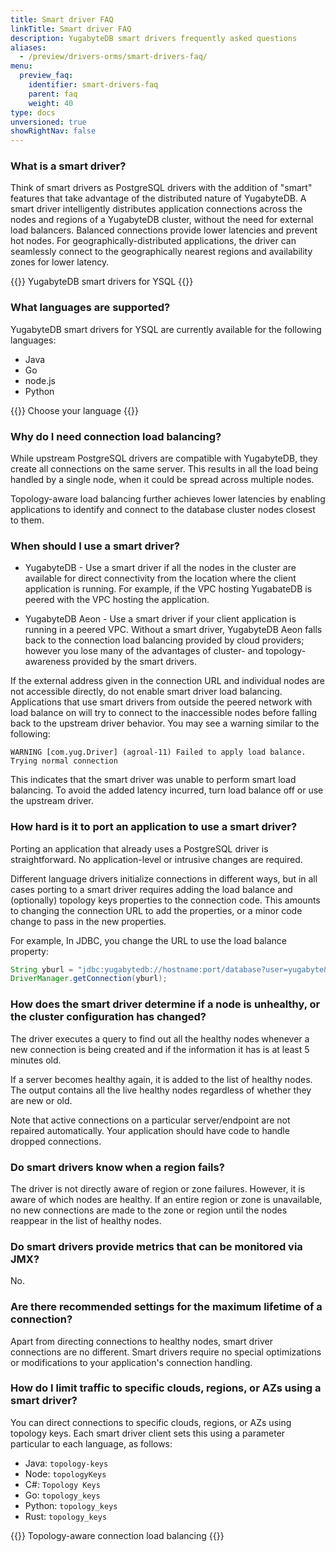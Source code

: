 ```yaml
---
title: Smart driver FAQ
linkTitle: Smart driver FAQ
description: YugabyteDB smart drivers frequently asked questions
aliases:
  - /preview/drivers-orms/smart-drivers-faq/
menu:
  preview_faq:
    identifier: smart-drivers-faq
    parent: faq
    weight: 40
type: docs
unversioned: true
showRightNav: false
---
```


### What is a smart driver?

Think of smart drivers as PostgreSQL drivers with the addition of "smart" features that take advantage of the distributed nature of YugabyteDB. A smart driver intelligently distributes application connections across the nodes and regions of a YugabyteDB cluster, without the need for external load balancers. Balanced connections provide lower latencies and prevent hot nodes. For geographically-distributed applications, the driver can seamlessly connect to the geographically nearest regions and availability zones for lower latency.

{{<lead link="../../drivers-orms/smart-drivers/">}}
YugabyteDB smart drivers for YSQL
{{</lead>}}

### What languages are supported?

YugabyteDB smart drivers for YSQL are currently available for the following languages:

- Java
- Go
- node.js
- Python

{{<lead link="/preview/drivers-orms/#choose-your-language">}}
Choose your language
{{</lead>}}

### Why do I need connection load balancing?

While upstream PostgreSQL drivers are compatible with YugabyteDB, they create all connections on the same server. This results in all the load being handled by a single node, when it could be spread across multiple nodes.

Topology-aware load balancing further achieves lower latencies by enabling applications to identify and connect to the database cluster nodes closest to them.

### When should I use a smart driver?

- YugabyteDB - Use a smart driver if all the nodes in the cluster are available for direct connectivity from the location where the client application is running. For example, if the VPC hosting YugabateDB is peered with the VPC hosting the application.

- YugabyteDB Aeon - Use a smart driver if your client application is running in a peered VPC. Without a smart driver, YugabyteDB Aeon falls back to the connection load balancing provided by cloud providers; however you lose many of the advantages of cluster- and topology-awareness provided by the smart drivers.

If the external address given in the connection URL and individual nodes are not accessible directly, do not enable smart driver load balancing. Applications that use smart drivers from outside the peered network with load balance on will try to connect to the inaccessible nodes before falling back to the upstream driver behavior. You may see a warning similar to the following:

```output
WARNING [com.yug.Driver] (agroal-11) Failed to apply load balance. Trying normal connection
```

This indicates that the smart driver was unable to perform smart load balancing. To avoid the added latency incurred, turn load balance off or use the upstream driver.

### How hard is it to port an application to use a smart driver?

Porting an application that already uses a PostgreSQL driver is straightforward. No application-level or intrusive changes are required.

Different language drivers initialize connections in different ways, but in all cases porting to a smart driver requires adding the load balance and (optionally) topology keys properties to the connection code. This amounts to changing the connection URL to add the properties, or a minor code change to pass in the new properties.

For example, In JDBC, you change the URL to use the load balance property:

```java
String yburl = "jdbc:yugabytedb://hostname:port/database?user=yugabyte&password=yugabyte&load-balance=true";
DriverManager.getConnection(yburl);
```

### How does the smart driver determine if a node is unhealthy, or the cluster configuration has changed?

The driver executes a query to find out all the healthy nodes whenever a new connection is being created and if the information it has is at least 5 minutes old.

If a server becomes healthy again, it is added to the list of healthy nodes. The output contains all the live healthy nodes regardless of whether they are new or old.

Note that active connections on a particular server/endpoint are not repaired automatically. Your application should have code to handle dropped connections.

### Do smart drivers know when a region fails?

The driver is not directly aware of region or zone failures. However, it is aware of which nodes are healthy. If an entire region or zone is unavailable, no new connections are made to the zone or region until the nodes reappear in the list of healthy nodes.

### Do smart drivers provide metrics that can be monitored via JMX?

No.

### Are there recommended settings for the maximum lifetime of a connection?

Apart from directing connections to healthy nodes, smart driver connections are no different. Smart drivers require no special optimizations or modifications to your application's connection handling.

### How do I limit traffic to specific clouds, regions, or AZs using a smart driver?

You can direct connections to specific clouds, regions, or AZs using topology keys. Each smart driver client sets this using a parameter particular to each language, as follows:

- Java: `topology-keys`
- Node: `topologyKeys`
- C#: `Topology Keys`
- Go: `topology_keys`
- Python: `topology_keys`
- Rust: `topology_keys`

{{<lead link="../../drivers-orms/smart-drivers/#topology-aware-load-balancing">}}
Topology-aware connection load balancing
{{</lead>}}
